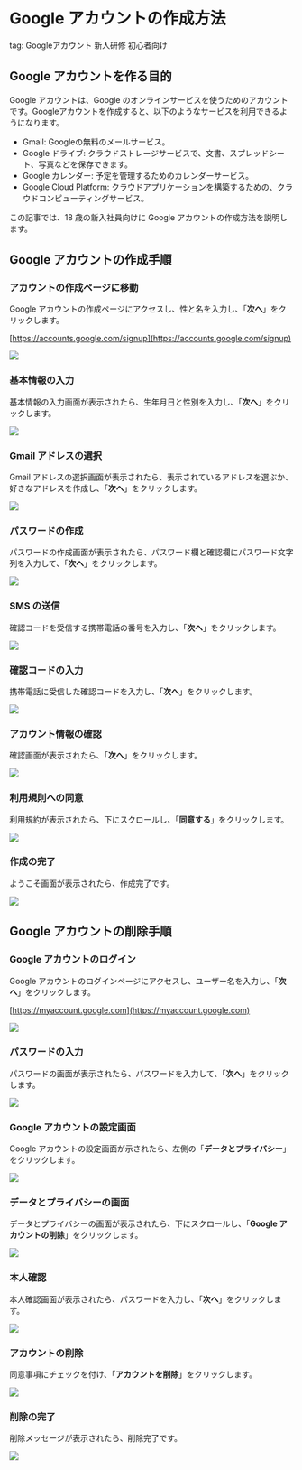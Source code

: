 # Google アカウントの作成方法
tag: Googleアカウント 新人研修 初心者向け　

<!-- メモ：画面イメージは Chrome の 75％ 表示の 800x600 サイズで保存しています-->

## Google アカウントを作る目的
Google アカウントは、Google のオンラインサービスを使うためのアカウントです。Googleアカウントを作成すると、以下のようなサービスを利用できるようになります。

- Gmail: Googleの無料のメールサービス。
- Google ドライブ: クラウドストレージサービスで、文書、スプレッドシート、写真などを保存できます。
- Google カレンダー: 予定を管理するためのカレンダーサービス。
- Google Cloud Platform: クラウドアプリケーションを構築するための、クラウドコンピューティングサービス。

この記事では、18 歳の新入社員向けに Google アカウントの作成方法を説明します。

## Google アカウントの作成手順
### アカウントの作成ページに移動
Google アカウントの作成ページにアクセスし、性と名を入力し、「**次へ**」をクリックします。

[https://accounts.google.com/signup](https://accounts.google.com/signup)

![](051.png)

### 基本情報の入力
基本情報の入力画面が表示されたら、生年月日と性別を入力し、「**次へ**」をクリックします。

![](053.png)

### Gmail アドレスの選択
Gmail アドレスの選択画面が表示されたら、表示されているアドレスを選ぶか、好きなアドレスを作成し、「**次へ**」をクリックします。

![](055.png)

### パスワードの作成
パスワードの作成画面が表示されたら、パスワード欄と確認欄にパスワード文字列を入力して、「**次へ**」をクリックします。

![](057.png)

### SMS の送信
確認コードを受信する携帯電話の番号を入力し、「**次へ**」をクリックします。

![](061.png)

### 確認コードの入力
携帯電話に受信した確認コードを入力し、「**次へ**」をクリックします。

![](063.png)

### アカウント情報の確認
確認画面が表示されたら、「**次へ**」をクリックします。

![](065.png)
### 利用規則への同意
利用規約が表示されたら、下にスクロールし、「**同意する**」をクリックします。

![](069.png)

### 作成の完了
ようこそ画面が表示されたら、作成完了です。

![](071.png)

## Google アカウントの削除手順
### Google アカウントのログイン
Google アカウントのログインページにアクセスし、ユーザー名を入力し、「**次へ**」をクリックします。

[https://myaccount.google.com](https://myaccount.google.com)

![](123.png)
### パスワードの入力
パスワードの画面が表示されたら、パスワードを入力して、「**次へ**」をクリックします。

![](127.png)
### Google アカウントの設定画面
Google アカウントの設定画面が示されたら、左側の「**データとプライバシー**」をクリックします。

![](211.png)
### データとプライバシーの画面
データとプライバシーの画面が表示されたら、下にスクロールし、「**Google アカウントの削除**」をクリックします。

![](213.png)
### 本人確認
本人確認画面が表示されたら、パスワードを入力し、「**次へ**」をクリックします。

![](215.png)
### アカウントの削除
同意事項にチェックを付け、「**アカウントを削除**」をクリックします。

![](217.png)
### 削除の完了
削除メッセージが表示されたら、削除完了です。

![](219.png)
